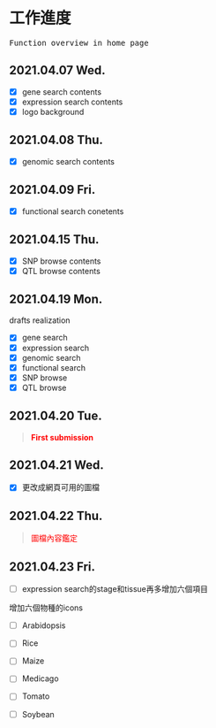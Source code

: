 # 工作進度
<pre>Function overview in home page</pre>
## 2021.04.07 Wed.
- [x] gene search contents
- [x] expression search contents
- [x] logo background
## 2021.04.08 Thu.
- [x] genomic search contents
## 2021.04.09 Fri.
- [x] functional search conetents
## 2021.04.15 Thu.
- [x] SNP browse contents
- [x] QTL browse contents
## 2021.04.19 Mon. 

drafts realization

- [x] gene search
- [x] expression search
- [x] genomic search
- [x] functional search
- [x] SNP browse
- [x] QTL browse

## 2021.04.20 Tue.
> <font color=#ff0000>**First submission**</font>

## 2021.04.21 Wed.

- [x] 更改成網頁可用的圖檔

## 2021.04.22 Thu.

> <font color=#ff0000>圖檔內容鑑定</font>

## 2021.04.23 Fri.

- [ ] expression search的stage和tissue再多增加六個項目

增加六個物種的icons

- [ ] Arabidopsis
- [ ] Rice
- [ ] Maize
- [ ] Medicago
- [ ] Tomato
- [ ] Soybean

